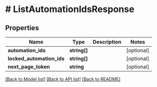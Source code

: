 # # ListAutomationIdsResponse

## Properties

Name | Type | Description | Notes
------------ | ------------- | ------------- | -------------
**automation_ids** | **string[]** |  | [optional]
**locked_automation_ids** | **string[]** |  | [optional]
**next_page_token** | **string** |  | [optional]

[[Back to Model list]](../../README.md#models) [[Back to API list]](../../README.md#endpoints) [[Back to README]](../../README.md)
